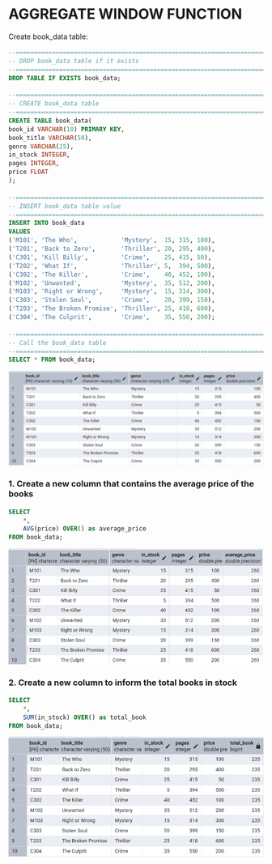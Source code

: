 # AGGREGATE WINDOW FUNCTION

Create book_data table:
```sql
--=================================================================================
-- DROP book_data table if it exists
--=================================================================================
DROP TABLE IF EXISTS book_data;

--=================================================================================
-- CREATE book_data table 
--=================================================================================
CREATE TABLE book_data(
book_id VARCHAR(10) PRIMARY KEY,
book_title VARCHAR(50),
genre VARCHAR(25),
in_stock INTEGER,
pages INTEGER,
price FLOAT
);

--=================================================================================
-- INSERT book_data table value
--=================================================================================
INSERT INTO book_data
VALUES 
('M101', 'The Who',            'Mystery',  15, 315, 100),
('T201', 'Back to Zero',       'Thriller', 20, 295, 400),
('C301', 'Kill Billy',         'Crime',    25, 415, 50),
('T202', 'What If',            'Thriller', 5,  394, 500),
('C302', 'The Killer',         'Crime',    40, 452, 100),
('M102', 'Unwanted',           'Mystery',  35, 512, 200),
('M103', 'Right or Wrong',     'Mystery',  15, 314, 300),
('C303', 'Stolen Soul',        'Crime',    20, 399, 150),
('T203', 'The Broken Promise', 'Thriller', 25, 418, 600),
('C304', 'The Culprit',        'Crime',    35, 550, 200);

--=================================================================================
-- Call the book_data table
--=================================================================================
SELECT * FROM book_data;
```

![Library_project](https://github.com/imdwipayana/PostgreSQL/blob/main/Practice/WINDOWS%20FUNCTION/AGGREGATE%20WINDOW%20FUNCTIONS/image/book_data.png)

### 1. Create a new column that contains the average price of the books
```sql
SELECT
	*,
	AVG(price) OVER() as average_price
FROM book_data;
```
![Library_project](https://github.com/imdwipayana/PostgreSQL/blob/main/Practice/WINDOWS%20FUNCTION/AGGREGATE%20WINDOW%20FUNCTIONS/image/number1.png)

### 2. Create a new column to inform the total books in stock
```sql
SELECT
	*,
	SUM(in_stock) OVER() as total_book
FROM book_data;
```
![Library_project](https://github.com/imdwipayana/PostgreSQL/blob/main/Practice/WINDOWS%20FUNCTION/AGGREGATE%20WINDOW%20FUNCTIONS/image/number2.png)


















